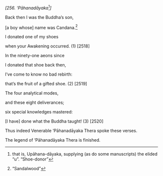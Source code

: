 *\[256. ‘Pāhanadāyaka*[^1]*\]*

Back then I was the Buddha’s son,

\[a boy whose\] name was Candana.[^2]

I donated one of my shoes

when your Awakening occurred. (1) \[2518\]

In the ninety-one aeons since

I donated that shoe back then,

I’ve come to know no bad rebirth:

that’s the fruit of a gifted shoe. (2) \[2519\]

The four analytical modes,

and these eight deliverances;

six special knowledges mastered:

\[I have\] done what the Buddha taught! (3) \[2520\]

Thus indeed Venerable ‘Pāhanadāyaka Thera spoke these verses.

The legend of ‘Pāhanadāyaka Thera is finished.

[^1]: that is, Upāhana-dāyaka, supplying (as do some manuscripts) the
    elided “u”. “Shoe-donor”

[^2]: “Sandalwood”
